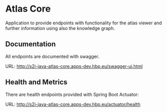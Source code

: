 # Atlas Core

Application to provide endpoints with functionality for the atlas viewer and further information using also the knowledge graph.

## Documentation 
All endpoints are documented with swagger.

URL: http://s2i-java-atlas-core.apps-dev.hbp.eu/swagger-ui.html

## Health and Metrics

There are health endpoints provided with Spring Boot Actuator:

URL: http://s2i-java-atlas-core.apps-dev.hbp.eu/actuator/health
